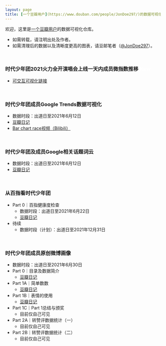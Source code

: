```yaml
---
layout: page
title: [一个豆瓣用户](https://www.douban.com/people/JonDoe297/)的数据可视化仓库
---
```


欢迎，这里是[一个豆瓣用户](https://www.douban.com/people/JonDoe297/)的数据可视化仓库。
* 如需转载，请注明出处及作者。
* 如需清理后的数据以及清晰度更高的图表，请豆邮笔者（[@JonDoe297](https://www.douban.com/people/JonDoe297/)）。

<br>

### 时代少年团2021火力全开演唱会上线一天内成员微指数推移 <span class="badge bg-success" style="color:white">New</span>

* [可交互可视化链接](https://webbglass.github.io/TNT-3rd-stage-weibo-index/)

<br>

### 时代少年团成员Google Trends数据可视化

* 数据时段：出道日至2021年6月12日
* [豆瓣日记](https://www.douban.com/note/805738442/)
* [Bar chart race视频（Bilibili）](https://www.bilibili.com/video/BV1C54y1H7ae)

<br>

### 时代少年团及成员Google相关话题词云

* 数据时段：出道日至2021年6月12日
* [豆瓣日记](https://www.douban.com/note/805768517/)

<br>

### 从百指看时代少年团

* Part 0｜百指健康度检查
  * 数据时段：出道日至2021年6月22日
  * [豆瓣日记](https://www.douban.com/note/806336880/)
* 待续
  * 数据时段（计划）：出道日至2021年12月31日

<br>

### 时代少年团成员原创微博画像

* 数据时段：出道日至2021年6月30日
* Part 0｜目录及数据简介
  * [豆瓣日记](https://www.douban.com/note/806596812/)
* Part 1A｜简单数数
  * [豆瓣日记](https://www.douban.com/note/806795722/)
* Part 1B｜表情的使用
  * [豆瓣日记](https://www.douban.com/note/807415022/)
* Part 1C｜Part 1总结与颁奖
  * 目前仅自己可见
* Part 2A｜转赞评数据统计（一）
  * 目前仅自己可见
* Part 2B｜转赞评数据统计（二）
  * 目前仅自己可见
